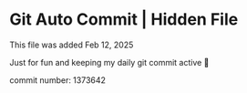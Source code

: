 # Git Auto Commit | Hidden File

This file was added Feb 12, 2025

Just for fun and keeping my daily git commit active 🤪

commit number: 1373642
